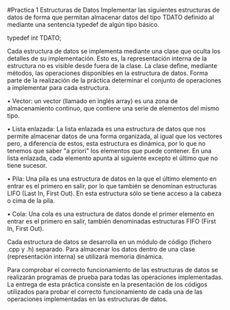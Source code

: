 #Practica 1 Estructuras de Datos
Implementar las siguientes estructuras de datos de forma que permitan almacenar
datos del tipo TDATO definido al mediante una sentencia typedef de algún tipo básico.

typedef int TDATO;

 Cada estructura de datos se implementa mediante una clase que oculta los detalles de su
implementación. Esto es, la representación interna de la estructura no es visible desde fuera de
la clase. La clase define, mediante métodos, las operaciones disponibles en la estructura de
datos. Forma parte de la realización de la práctica determinar el conjunto de operaciones a
implementar para cada estructura.

• Vector: un vector (llamado en inglés array) es una zona de almacenamiento continuo,
que contiene una serie de elementos del mismo tipo.

• Lista enlazada: La lista enlazada es una estructura de datos que nos permite
almacenar datos de una forma organizada, al igual que los vectores pero, a diferencia
de estos, esta estructura es dinámica, por lo que no tenemos que saber "a priori" los
elementos que puede contener. En una lista enlazada, cada elemento apunta al
siguiente excepto el último que no tiene sucesor.

• Pila: Una pila es una estructura de datos en la que el último elemento en entrar es el
primero en salir, por lo que también se denominan estructuras LIFO (Last In, First Out).
En esta estructura sólo se tiene acceso a la cabeza o cima de la pila.

• Cola: Una cola es una estructura de datos donde el primer elemento en entrar es el
primero en salir, también denominadas estructuras FIFO (First In, First Out).

Cada estructura de datos se desarrolla en un módulo de código (fichero .cpp y .h)
separado. Para almacenar los datos dentro de una clase (representación interna) se utilizará
memoria dinámica.

Para comprobar el correcto funcionamiento de las estructuras de datos se realizarán
programas de prueba para todas las operaciones implementadas. La entrega de esta práctica
consiste en la presentación de los códigos utilizados para probar el correcto funcionamiento de
cada una de las operaciones implementadas en las estructuras de datos.
